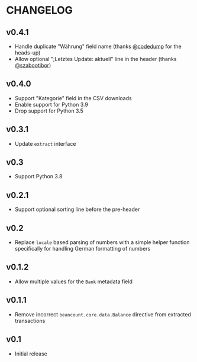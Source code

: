 # CHANGELOG

## v0.4.1

- Handle duplicate "Währung" field name (thanks [@codedump] for the heads-up)
- Allow optional ";Letztes Update: aktuell" line in the header (thanks [@szabootibor])

## v0.4.0

- Support "Kategorie" field in the CSV downloads
- Enable support for Python 3.9
- Drop support for Python 3.5

## v0.3.1

- Update `extract` interface

## v0.3

- Support Python 3.8

## v0.2.1

- Support optional sorting line before the pre-header

## v0.2

- Replace `locale` based parsing of numbers with a simple helper function
  specifically for handling German formatting of numbers

## v0.1.2

- Allow multiple values for the `Bank` metadata field

## v0.1.1

- Remove incorrect `beancount.core.data.Balance` directive from extracted
  transactions

## v0.1

- Initial release

[@codedump]: https://github.com/codedump
[@szabootibor]: https://github.com/szabootibor

